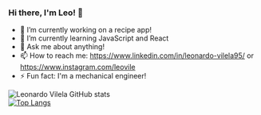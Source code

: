 ### Hi there, I'm Leo! 👋


- 🔭 I’m currently working on a recipe app!
- 🌱 I’m currently learning JavaScript and React
- 💬 Ask me about anything!
- 📫 How to reach me: https://www.linkedin.com/in/leonardo-vilela95/ or https://www.instagram.com/leovile
- ⚡ Fun fact: I'm a mechanical engineer!

![Leonardo Vilela GitHub stats](https://github-readme-stats.vercel.app/api?username=leovile&show_icons=true&theme=react)
<br>
[![Top Langs](https://github-readme-stats.vercel.app/api/top-langs/?username=leovile&theme=react)](https://github.com/leovile/github-readme-stats)

